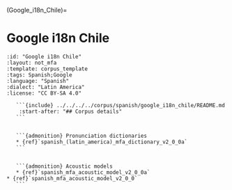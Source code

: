 
(Google_i18n_Chile)=
# Google i18n Chile

``````{corpus} Google i18n Chile
:id: "Google i18n Chile"
:layout: not_mfa
:template: corpus_template
:tags: Spanish;Google
:language: "Spanish"
:dialect: "Latin America"
:license: "CC BY-SA 4.0"

   ```{include} ../../../../corpus/spanish/google_i18n_chile/README.md
    :start-after: "## Corpus details"
   ```


   ```{admonition} Pronunciation dictionaries
   * {ref}`spanish_(latin_america)_mfa_dictionary_v2_0_0a`
   ```


   ```{admonition} Acoustic models
   * {ref}`spanish_mfa_acoustic_model_v2_0_0a`
* {ref}`spanish_mfa_acoustic_model_v2_0_0`
   ```
``````
